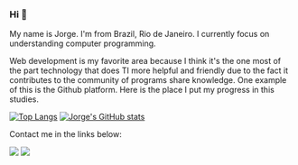 ### Hi 👋

<p align="left">
My name is Jorge. I'm from Brazil, Rio de Janeiro. I currently focus on understanding computer programming.
</p>

<p align="left">
Web development is my favorite area because I think it's the one most of the part technology that does TI more helpful and friendly due to the fact it contributes to the community of programs share knowledge. One example of this is the Github platform. Here is the place I put my progress in this studies.
</p>

[![Top Langs](https://github-readme-stats.vercel.app/api/top-langs/?username=JG-OLIVEIRA&layout=compact)](https://github.com/JG-OLIVEIRA/github-readme-stats)
[![Jorge's GitHub stats](https://github-readme-stats.vercel.app/api?username=JG-OLIVEIRA)](https://github.com/JG-OLIVEIRA/github-readme-stats) 

<p align="left">
Contact me in the links below:
</p>

<p align="left">
  <a href="https://www.linkedin.com/in/jorge-gon%C3%A7alves-de-oliveira-7570771a2/" alt="Linkedin">
  <img src="https://img.shields.io/badge/-Linkedin-0e76a8?style=for-the-badge&logo=Linkedin&logoColor=white&link=https://www.linkedin.com/"/></a>
  
  <a href="mailto:jorge.goliveira8@gmail.com" alt="Gmail">
  <img src="https://img.shields.io/badge/Gmail-D14836?style=for-the-badge&logo=gmail&logoColor=white"/></a>
</p> 
